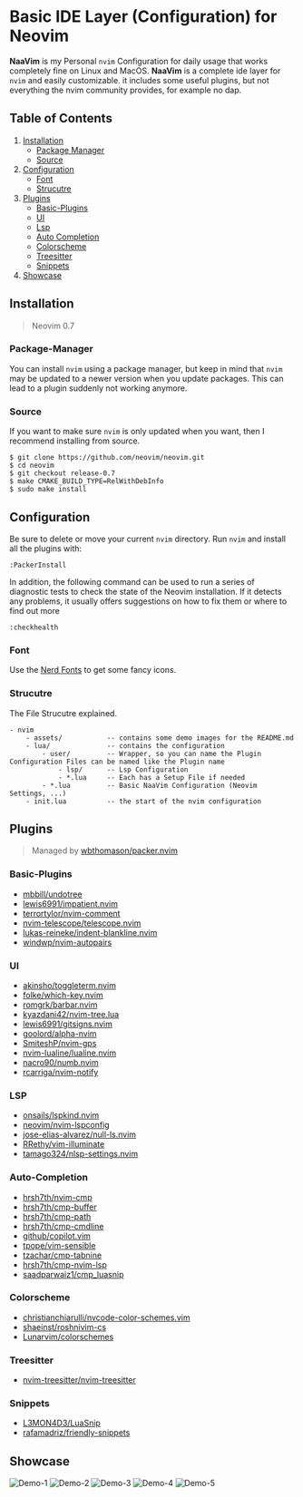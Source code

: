 # Basic IDE Layer (Configuration) for Neovim 

**NaaVim** is my Personal `nvim` Configuration for daily usage that works completely fine on Linux and MacOS. **NaaVim** is a complete ide layer for `nvim` and easily customizable. it includes some useful plugins, but not everything the nvim community provides, for example no dap. 


## Table of Contents

1. [Installation](#installation)
    - [Package Manager](#package-manager)
    - [Source](#source)
2. [Configuration](#configuration)
    - [Font](#font)
    - [Strucutre](#strucutre)
3. [Plugins](#plugins)
    - [Basic-Plugins](#basic-plugins)
    - [UI](#ui)
    - [Lsp](#lsp)
    - [Auto Completion](#auto-completion)
    - [Colorscheme](#colorscheme)
    - [Treesitter](#treesitter)
    - [Snippets](#snippets)
4. [Showcase](#showcase)

## Installation

> Neovim 0.7

### Package-Manager

You can install `nvim` using a package manager, but keep in mind that `nvim` may be updated to a newer version when you update packages. This can lead to a plugin suddenly not working anymore.

### Source

If you want to make sure `nvim` is only updated when you want, then I recommend installing from source.

```
$ git clone https://github.com/neovim/neovim.git
$ cd neovim
$ git checkout release-0.7
$ make CMAKE_BUILD_TYPE=RelWithDebInfo
$ sudo make install
```

## Configuration

Be sure to delete or move your current `nvim` directory. Run `nvim` and install all the plugins with:

```
:PackerInstall
```

In addition, the following command can be used to run a series of diagnostic tests to check the state of the Neovim installation. If it detects any problems, it usually offers suggestions on how to fix them or where to find out more

```
:checkhealth
```

### Font

Use the [Nerd Fonts](https://www.nerdfonts.com) to get some fancy icons.

### Strucutre 

The File Strucutre explained.

```
- nvim 
    - assets/           -- contains some demo images for the README.md
    - lua/              -- contains the configuration
        - user/         -- Wrapper, so you can name the Plugin Configuration Files can be named like the Plugin name 
            - lsp/      -- Lsp Configuration 
            - *.lua     -- Each has a Setup File if needed
        - *.lua         -- Basic NaaVim Configuration (Neovim Settings, ...)
    - init.lua          -- the start of the nvim configuration
```

## Plugins

> Managed by [wbthomason/packer.nvim](https://github.com/wbthomason/packer.nvim)

### Basic-Plugins

- [mbbill/undotree](https://github.com/mbbill/undotree)
- [lewis6991/impatient.nvim](https://github.com/lewis6991/impatient.nvim)
- [terrortylor/nvim-comment](https://github.com/terrortylor/nvim-comment)
- [nvim-telescope/telescope.nvim](https://github.com/nvim-telescope/telescope.nvim)
- [lukas-reineke/indent-blankline.nvim](https://github.com/lukas-reineke/indent-blankline.nvim)
- [windwp/nvim-autopairs](https://github.com/windwp/nvim-autopairs)

### UI

- [akinsho/toggleterm.nvim](https://github.com/akinsho/toggleterm.nvim)
- [folke/which-key.nvim](https://github.com/folke/which-key.nvim)
- [romgrk/barbar.nvim](https://github.com/romgrk/barbar.nvim)
- [kyazdani42/nvim-tree.lua](https://github.com/kyazdani42/nvim-tree.lua)
- [lewis6991/gitsigns.nvim](https://github.com/lewis6991/gitsigns.nvim)
- [goolord/alpha-nvim](https://github.com/goolord/alpha-nvim)
- [SmiteshP/nvim-gps](https://github.com/SmiteshP/nvim-gps)
- [nvim-lualine/lualine.nvim](https://github.com/nvim-lualine/lualine.nvim)
- [nacro90/numb.nvim](https://github.com/nacro90/numb.nvim)
- [rcarriga/nvim-notify](https://github.com/rcarriga/nvim-notify)

### LSP

- [onsails/lspkind.nvim](https://github.com/onsails/lspkind.nvim)
- [neovim/nvim-lspconfig](https://github.com/neovim/nvim-lspconfig)
- [jose-elias-alvarez/null-ls.nvim](https://github.com/jose-elias-alvarez/null-ls.nvim)
- [RRethy/vim-illuminate](https://github.com/RRethy/vim-illuminate)
- [tamago324/nlsp-settings.nvim](https://github.com/tamago324/nlsp-settings.nvim)

### Auto-Completion

- [hrsh7th/nvim-cmp](https://github.com/hrsh7th/nvim-cmp)
- [hrsh7th/cmp-buffer](https://github.com/hrsh7th/cmp-buffer)
- [hrsh7th/cmp-path](https://github.com/hrsh7th/cmp-path)
- [hrsh7th/cmp-cmdline](https://github.com/hrsh7th/cmp-cmdline)
- [github/copilot.vim](https://github.com/github/copilot.vim)
- [tpope/vim-sensible](https://github.com/tpope/vim-sensible)
- [tzachar/cmp-tabnine](https://github.com/tzachar/cmp-tabnine)
- [hrsh7th/cmp-nvim-lsp](https://github.com/hrsh7th/cmp-nvim-lsp)
- [saadparwaiz1/cmp_luasnip](https://github.com/saadparwaiz1/cmp_luasnip)

### Colorscheme

- [christianchiarulli/nvcode-color-schemes.vim](https://github.com/christianchiarulli/nvcode-color-schemes.vim)
- [shaeinst/roshnivim-cs](https://github.com/shaeinst/roshnivim-cs)
- [Lunarvim/colorschemes](https://github.com/Lunarvim/colorschemes)

### Treesitter

- [nvim-treesitter/nvim-treesitter](https://github.com/nvim-treesitter/nvim-treesitter)

### Snippets

- [L3MON4D3/LuaSnip](https://github.com/L3MON4D3/LuaSnip)
- [rafamadriz/friendly-snippets](https://github.com/rafamadriz/friendly-snippets)


## Showcase

![Demo-1](./assets/Demo-1.png)
![Demo-2](./assets/Demo-2.png)
![Demo-3](./assets/Demo-3.png)
![Demo-4](./assets/Demo-4.png)
![Demo-5](./assets/Demo-5.png)

